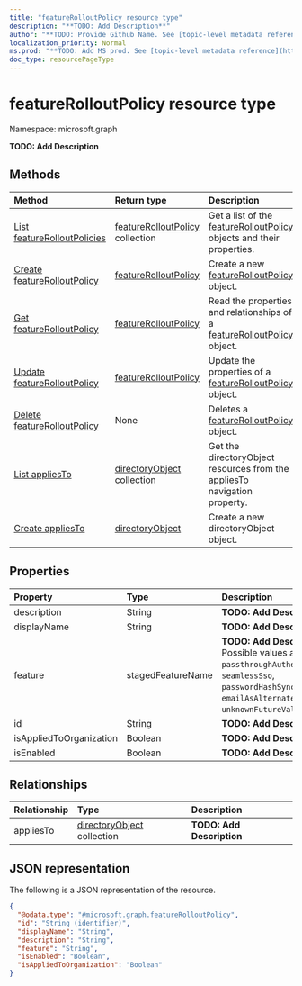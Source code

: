 ```yaml
---
title: "featureRolloutPolicy resource type"
description: "**TODO: Add Description**"
author: "**TODO: Provide Github Name. See [topic-level metadata reference](https://msgo.azurewebsites.net/add/document/guidelines/metadata.html#topic-level-metadata)**"
localization_priority: Normal
ms.prod: "**TODO: Add MS prod. See [topic-level metadata reference](https://msgo.azurewebsites.net/add/document/guidelines/metadata.html#topic-level-metadata)**"
doc_type: resourcePageType
---
```


# featureRolloutPolicy resource type

Namespace: microsoft.graph



**TODO: Add Description**

## Methods
|Method|Return type|Description|
|:---|:---|:---|
|[List featureRolloutPolicies](../api/featurerolloutpolicy-list.md)|[featureRolloutPolicy](../resources/featurerolloutpolicy.md) collection|Get a list of the [featureRolloutPolicy](../resources/featurerolloutpolicy.md) objects and their properties.|
|[Create featureRolloutPolicy](../api/featurerolloutpolicy-create.md)|[featureRolloutPolicy](../resources/featurerolloutpolicy.md)|Create a new [featureRolloutPolicy](../resources/featurerolloutpolicy.md) object.|
|[Get featureRolloutPolicy](../api/featurerolloutpolicy-get.md)|[featureRolloutPolicy](../resources/featurerolloutpolicy.md)|Read the properties and relationships of a [featureRolloutPolicy](../resources/featurerolloutpolicy.md) object.|
|[Update featureRolloutPolicy](../api/featurerolloutpolicy-update.md)|[featureRolloutPolicy](../resources/featurerolloutpolicy.md)|Update the properties of a [featureRolloutPolicy](../resources/featurerolloutpolicy.md) object.|
|[Delete featureRolloutPolicy](../api/featurerolloutpolicy-delete.md)|None|Deletes a [featureRolloutPolicy](../resources/featurerolloutpolicy.md) object.|
|[List appliesTo](../api/featurerolloutpolicy-list-appliesto.md)|[directoryObject](../resources/directoryobject.md) collection|Get the directoryObject resources from the appliesTo navigation property.|
|[Create appliesTo](../api/featurerolloutpolicy-post-appliesto.md)|[directoryObject](../resources/directoryobject.md)|Create a new directoryObject object.|

## Properties
|Property|Type|Description|
|:---|:---|:---|
|description|String|**TODO: Add Description**|
|displayName|String|**TODO: Add Description**|
|feature|stagedFeatureName|**TODO: Add Description**. Possible values are: `passthroughAuthentication`, `seamlessSso`, `passwordHashSync`, `emailAsAlternateId`, `unknownFutureValue`.|
|id|String|**TODO: Add Description**|
|isAppliedToOrganization|Boolean|**TODO: Add Description**|
|isEnabled|Boolean|**TODO: Add Description**|

## Relationships
|Relationship|Type|Description|
|:---|:---|:---|
|appliesTo|[directoryObject](../resources/directoryobject.md) collection|**TODO: Add Description**|

## JSON representation
The following is a JSON representation of the resource.
<!-- {
  "blockType": "resource",
  "keyProperty": "id",
  "@odata.type": "microsoft.graph.featureRolloutPolicy",
  "openType": false
}
-->
``` json
{
  "@odata.type": "#microsoft.graph.featureRolloutPolicy",
  "id": "String (identifier)",
  "displayName": "String",
  "description": "String",
  "feature": "String",
  "isEnabled": "Boolean",
  "isAppliedToOrganization": "Boolean"
}
```

